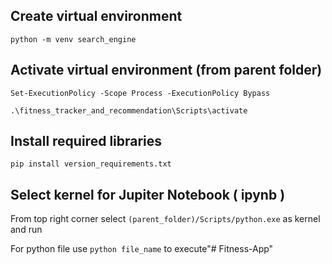 ## Create virtual environment

``` python -m venv search_engine ```

## Activate virtual environment (from parent folder)

```Set-ExecutionPolicy -Scope Process -ExecutionPolicy Bypass```

``` .\fitness_tracker_and_recommendation\Scripts\activate ```

## Install required libraries

``` pip install version_requirements.txt  ```

## Select kernel for Jupiter Notebook ( ipynb )

From top right corner select ``` (parent_folder)/Scripts/python.exe ``` as kernel and run

For python file use ``` python file_name ``` to execute"# Fitness-App" 

